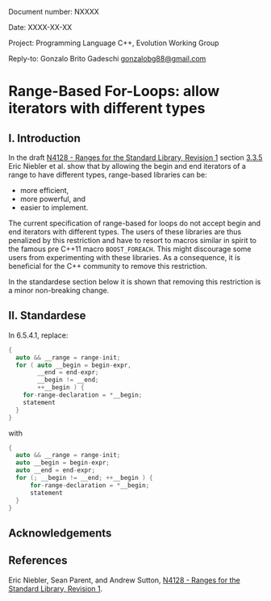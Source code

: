 Document number:	NXXXX

Date:	XXXX-XX-XX

Project:	Programming Language C++, Evolution Working Group

Reply-to:	Gonzalo Brito Gadeschi <gonzalobg88@gmail.com>

# Range-Based For-Loops: allow iterators with different types

## I. Introduction

In the draft [N4128 - Ranges for the Standard Library, Revision 1](http://www.open-std.org/jtc1/sc22/wg21/docs/papers/2014/n4128.html) section [3.3.5](http://www.open-std.org/jtc1/sc22/wg21/docs/papers/2014/n4128.html#an-iterables-end-may-have-a-different-type-than-its-begin) Eric Niebler et al. show that by allowing the begin and end iterators of a range to have different types, range-based libraries can be:

- more efficient,
- more powerful, and
- easier to implement. 
 
The current specification of range-based for loops do not accept begin and end iterators with different types. The users of these libraries are thus penalized by this restriction and have to resort to macros similar in spirit to the famous pre C++11 macro `BOOST_FOREACH`. This might discourage some users from experimenting with these libraries. As a consequence, it is beneficial for the C++ community to remove this restriction.

In the standardese section below it is shown that removing this restriction is a minor non-breaking change. 

## II. Standardese

In 6.5.4.1, replace: 

```c++
{
  auto && __range = range-init;
  for ( auto __begin = begin-expr,
        __end = end-expr;
        __begin != __end;
        ++__begin ) {
    for-range-declaration = *__begin;
    statement
  }
}
```

with

```c++
{
  auto && __range = range-init;
  auto __begin = begin-expr;
  auto __end = end-expr;
  for (; __begin != __end; ++__begin ) {
      for-range-declaration = *__begin;
      statement
  }
}
```


## Acknowledgements


## References

Eric Niebler, Sean Parent, and Andrew Sutton, [N4128 - Ranges for the Standard Library, Revision 1](http://www.open-std.org/jtc1/sc22/wg21/docs/papers/2014/n4128.html).
